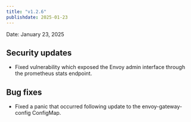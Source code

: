 ```yaml
---
title: "v1.2.6"
publishdate: 2025-01-23
---
```


Date: January 23, 2025

## Security updates
- Fixed vulnerability which exposed the Envoy admin interface through the prometheus stats endpoint.

## Bug fixes
- Fixed a panic that occurred following update to the envoy-gateway-config ConfigMap.
